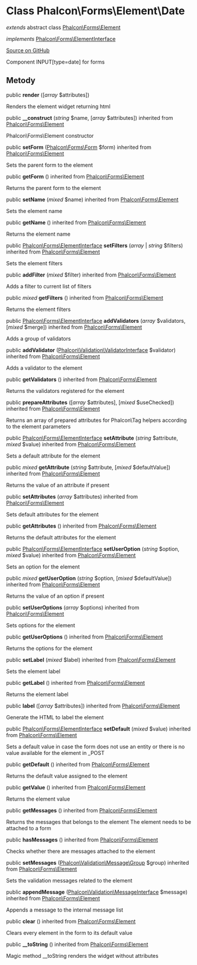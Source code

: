 # Class **Phalcon\\Forms\\Element\\Date**

*extends* abstract class [Phalcon\Forms\Element](/[[language]]/[[version]]/api/Phalcon_Forms_Element)

*implements* [Phalcon\Forms\ElementInterface](/[[language]]/[[version]]/api/Phalcon_Forms_ElementInterface)

<a href="https://github.com/phalcon/cphalcon/blob/master/phalcon/forms/element/date.zep" class="btn btn-default btn-sm">Source on GitHub</a>

Component INPUT[type=date] for forms

## Metody

public **render** ([*array* $attributes])

Renders the element widget returning html

public **__construct** (*string* $name, [*array* $attributes]) inherited from [Phalcon\Forms\Element](/[[language]]/[[version]]/api/Phalcon_Forms_Element)

Phalcon\\Forms\\Element constructor

public **setForm** ([Phalcon\Forms\Form](/[[language]]/[[version]]/api/Phalcon_Forms_Form) $form) inherited from [Phalcon\Forms\Element](/[[language]]/[[version]]/api/Phalcon_Forms_Element)

Sets the parent form to the element

public **getForm** () inherited from [Phalcon\Forms\Element](/[[language]]/[[version]]/api/Phalcon_Forms_Element)

Returns the parent form to the element

public **setName** (*mixed* $name) inherited from [Phalcon\Forms\Element](/[[language]]/[[version]]/api/Phalcon_Forms_Element)

Sets the element name

public **getName** () inherited from [Phalcon\Forms\Element](/[[language]]/[[version]]/api/Phalcon_Forms_Element)

Returns the element name

public [Phalcon\Forms\ElementInterface](/[[language]]/[[version]]/api/Phalcon_Forms_ElementInterface) **setFilters** (*array* | *string* $filters) inherited from [Phalcon\Forms\Element](/[[language]]/[[version]]/api/Phalcon_Forms_Element)

Sets the element filters

public **addFilter** (*mixed* $filter) inherited from [Phalcon\Forms\Element](/[[language]]/[[version]]/api/Phalcon_Forms_Element)

Adds a filter to current list of filters

public *mixed* **getFilters** () inherited from [Phalcon\Forms\Element](/[[language]]/[[version]]/api/Phalcon_Forms_Element)

Returns the element filters

public [Phalcon\Forms\ElementInterface](/[[language]]/[[version]]/api/Phalcon_Forms_ElementInterface) **addValidators** (*array* $validators, [*mixed* $merge]) inherited from [Phalcon\Forms\Element](/[[language]]/[[version]]/api/Phalcon_Forms_Element)

Adds a group of validators

public **addValidator** ([Phalcon\Validation\ValidatorInterface](/[[language]]/[[version]]/api/Phalcon_Validation_ValidatorInterface) $validator) inherited from [Phalcon\Forms\Element](/[[language]]/[[version]]/api/Phalcon_Forms_Element)

Adds a validator to the element

public **getValidators** () inherited from [Phalcon\Forms\Element](/[[language]]/[[version]]/api/Phalcon_Forms_Element)

Returns the validators registered for the element

public **prepareAttributes** ([*array* $attributes], [*mixed* $useChecked]) inherited from [Phalcon\Forms\Element](/[[language]]/[[version]]/api/Phalcon_Forms_Element)

Returns an array of prepared attributes for Phalcon\\Tag helpers according to the element parameters

public [Phalcon\Forms\ElementInterface](/[[language]]/[[version]]/api/Phalcon_Forms_ElementInterface) **setAttribute** (*string* $attribute, *mixed* $value) inherited from [Phalcon\Forms\Element](/[[language]]/[[version]]/api/Phalcon_Forms_Element)

Sets a default attribute for the element

public *mixed* **getAttribute** (*string* $attribute, [*mixed* $defaultValue]) inherited from [Phalcon\Forms\Element](/[[language]]/[[version]]/api/Phalcon_Forms_Element)

Returns the value of an attribute if present

public **setAttributes** (*array* $attributes) inherited from [Phalcon\Forms\Element](/[[language]]/[[version]]/api/Phalcon_Forms_Element)

Sets default attributes for the element

public **getAttributes** () inherited from [Phalcon\Forms\Element](/[[language]]/[[version]]/api/Phalcon_Forms_Element)

Returns the default attributes for the element

public [Phalcon\Forms\ElementInterface](/[[language]]/[[version]]/api/Phalcon_Forms_ElementInterface) **setUserOption** (*string* $option, *mixed* $value) inherited from [Phalcon\Forms\Element](/[[language]]/[[version]]/api/Phalcon_Forms_Element)

Sets an option for the element

public *mixed* **getUserOption** (*string* $option, [*mixed* $defaultValue]) inherited from [Phalcon\Forms\Element](/[[language]]/[[version]]/api/Phalcon_Forms_Element)

Returns the value of an option if present

public **setUserOptions** (*array* $options) inherited from [Phalcon\Forms\Element](/[[language]]/[[version]]/api/Phalcon_Forms_Element)

Sets options for the element

public **getUserOptions** () inherited from [Phalcon\Forms\Element](/[[language]]/[[version]]/api/Phalcon_Forms_Element)

Returns the options for the element

public **setLabel** (*mixed* $label) inherited from [Phalcon\Forms\Element](/[[language]]/[[version]]/api/Phalcon_Forms_Element)

Sets the element label

public **getLabel** () inherited from [Phalcon\Forms\Element](/[[language]]/[[version]]/api/Phalcon_Forms_Element)

Returns the element label

public **label** ([*array* $attributes]) inherited from [Phalcon\Forms\Element](/[[language]]/[[version]]/api/Phalcon_Forms_Element)

Generate the HTML to label the element

public [Phalcon\Forms\ElementInterface](/[[language]]/[[version]]/api/Phalcon_Forms_ElementInterface) **setDefault** (*mixed* $value) inherited from [Phalcon\Forms\Element](/[[language]]/[[version]]/api/Phalcon_Forms_Element)

Sets a default value in case the form does not use an entity or there is no value available for the element in _POST

public **getDefault** () inherited from [Phalcon\Forms\Element](/[[language]]/[[version]]/api/Phalcon_Forms_Element)

Returns the default value assigned to the element

public **getValue** () inherited from [Phalcon\Forms\Element](/[[language]]/[[version]]/api/Phalcon_Forms_Element)

Returns the element value

public **getMessages** () inherited from [Phalcon\Forms\Element](/[[language]]/[[version]]/api/Phalcon_Forms_Element)

Returns the messages that belongs to the element The element needs to be attached to a form

public **hasMessages** () inherited from [Phalcon\Forms\Element](/[[language]]/[[version]]/api/Phalcon_Forms_Element)

Checks whether there are messages attached to the element

public **setMessages** ([Phalcon\Validation\Message\Group](/[[language]]/[[version]]/api/Phalcon_Validation_Message_Group) $group) inherited from [Phalcon\Forms\Element](/[[language]]/[[version]]/api/Phalcon_Forms_Element)

Sets the validation messages related to the element

public **appendMessage** ([Phalcon\Validation\MessageInterface](/[[language]]/[[version]]/api/Phalcon_Validation_MessageInterface) $message) inherited from [Phalcon\Forms\Element](/[[language]]/[[version]]/api/Phalcon_Forms_Element)

Appends a message to the internal message list

public **clear** () inherited from [Phalcon\Forms\Element](/[[language]]/[[version]]/api/Phalcon_Forms_Element)

Clears every element in the form to its default value

public **__toString** () inherited from [Phalcon\Forms\Element](/[[language]]/[[version]]/api/Phalcon_Forms_Element)

Magic method __toString renders the widget without attributes